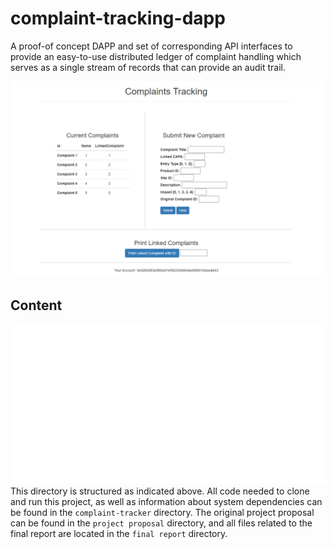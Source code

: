 # complaint-tracking-dapp
A proof-of concept DAPP and set of corresponding API interfaces to provide an easy-to-use distributed ledger of complaint handling which serves as a single stream of records that can provide an audit trail. 

![Application Screenshot](application-screenshot.PNG "Application Screenshot")

## Content
![Directory Structure](complaint-dapp-structure.png "Directory Structure")
This directory is structured as indicated above. All code needed to clone and run this project, as well as information about system dependencies can be found in the `complaint-tracker` directory. The original project proposal can be found in the `project proposal` directory, and all files related to the final report are located in the `final report` directory.
